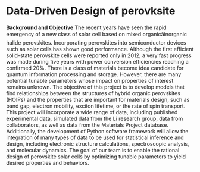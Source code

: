 # Data-Driven Design of perovksite
**Background and Objective**
The recent years have seen the rapid emergency of a new class of solar cell based on mixed organicâinorganic halide perovskites. Incorporating perovskites into semiconductor devices such as solar cells has shown good performance. Although the first efficient solid-state perovskite cells were reported only in 2012, a very fast progress was made during five years with power conversion efficiencies reaching a confirmed 20%. There is a class of materials become idea candidate for quantum information processing and storage. However, there are many potential tunable parameters whose impact on properties of interest remains unknown. The objective of this project is to develop models that find relationships between the structures of hybrid organic perovskites (HOIPs) and the properties that are important for materials design, such as band gap, electron mobility, exciton lifetime, or the rate of spin transport. This project will incorporate a wide range of data, including published experimental data, simulated data from the Li research group, data from collaborators, as well as data from the Materials Project database. Additionally, the development of Python software framework will allow the integration of many types of data to be used for statistical inference and design, including electronic structure calculations, spectroscopic analysis, and molecular dynamics. The goal of our team is to enable the rational design of perovskite solar cells by optimizing tunable parameters to yield desired properties and behaviors.

